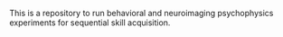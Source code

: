 This is a repository to run behavioral and neuroimaging psychophysics experiments for sequential skill acquisition. 
